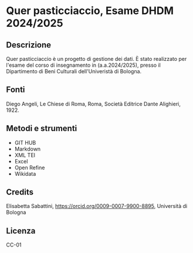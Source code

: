 # Quer pasticciaccio, Esame DHDM 2024/2025 

## Descrizione
Quer pasticciaccio è un progetto di gestione dei dati. È stato realizzato per l'esame del corso di insegnamento in <DHDMCH> (a.a.2024/2025), presso il Dipartimento di Beni Culturali dell'Univeristà di Bologna.

## Fonti
Diego Angeli, Le Chiese di Roma, Roma, Società Editrice Dante Alighieri, 1922.


## Metodi e strumenti 
* GIT HUB
* Markdown
* XML TEI
* Excel
* Open Refine
* Wikidata

## Credits 
Elisabetta Sabattini, <https://orcid.org/0009-0007-9900-8895>, Università di Bologna 

## Licenza 
CC-01
